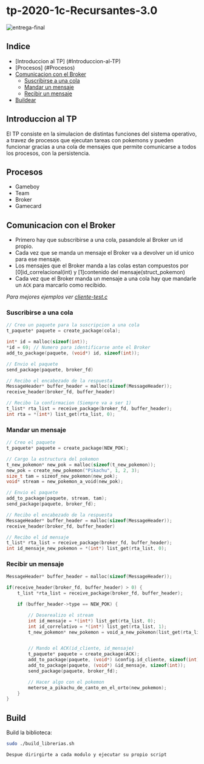 
# tp-2020-1c-Recursantes-3.0
![entrega-final](https://imgur.com/HWoy6Iv.jpg)
## Indice
- [Introduccion al TP] (#Introduccion-al-TP)
- [Procesos] (#Procesos)
- [Comunicacion con el Broker](#comunicacion-con-el-broker)
  -  [Suscribirse a una cola](#suscribirse-a-una-cola)
  - [Mandar un mensaje](#mandar-un-mensaje)
  - [Recibir un mensaje](#recibir-un-mensaje)
 - [Buildear](buildear) 

## Introduccion al TP
El TP consiste en la simulacion de distintas funciones del sistema operativo, a travez de procesos que ejecutan tareas con pokemons y pueden funcionar gracias a una cola de mensajes que permite comunicarse a todos los procesos, con la persistencia. 

## Procesos
 - Gameboy
 - Team
 - Broker
 - Gamecard
 

## Comunicacion con el Broker

 - Primero hay que subscribirse a una cola, pasandole al Broker un id propio.
 - Cada vez que se manda un mensaje el Broker va a devolver un id unico para ese mensaje.
 - Los mensajes que el Broker manda a las colas estan compuestos por [0]id_correlacional(int) y [1]contenido del mensaje(struct_pokemon)
 - Cada vez que el Broker manda un mensaje a una cola hay que mandarle un `ACK` para marcarlo como recibido.

*Para mejores ejemplos ver [cliente-test.c](cliente-test/cliente-test.c)*

### Suscribirse a una cola 

```c
// Creo un paquete para la suscripcion a una cola
t_paquete* paquete = create_package(cola);

int* id = malloc(sizeof(int));
*id = 69; // Numero para identificarse ante el Broker
add_to_package(paquete, (void*) id, sizeof(int));

// Envio el paquete
send_package(paquete, broker_fd)

// Recibo el encabezado de la respuesta
MessageHeader* buffer_header = malloc(sizeof(MessageHeader));
receive_header(broker_fd, buffer_header)

// Recibo la confirmacion (Siempre va a ser 1)
t_list* rta_list = receive_package(broker_fd, buffer_header);
int rta = *(int*) list_get(rta_list, 0);
```

### Mandar un mensaje
```c
// Creo el paquete
t_paquete* paquete = create_package(NEW_POK);

// Cargo la estructura del pokemon
t_new_pokemon* new_pok = malloc(sizeof(t_new_pokemon));
new_pok = create_new_pokemon("Pikachu", 1, 2, 3);
size_t tam = sizeof_new_pokemon(new_pok);
void* stream = new_pokemon_a_void(new_pok);

// Envio el paquete
add_to_package(paquete, stream, tam);
send_package(paquete, broker_fd);

// Recibo el encabezado de la respuesta
MessageHeader* buffer_header = malloc(sizeof(MessageHeader));
receive_header(broker_fd, buffer_header)

// Recibo el id mensaje
t_list* rta_list = receive_package(broker_fd, buffer_header);
int id_mensaje_new_pokemon = *(int*) list_get(rta_list, 0);

```

### Recibir un mensaje
```c
MessageHeader* buffer_header = malloc(sizeof(MessageHeader));

if(receive_header(broker_fd, buffer_header) > 0) {
    t_list *rta_list = receive_package(broker_fd, buffer_header);

    if (buffer_header->type == NEW_POK) {

        // Deserealizo el stream
        int id_mensaje = *(int*) list_get(rta_list, 0);
        int id_correlativo = *(int*) list_get(rta_list, 1);
        t_new_pokemon* new_pokemon = void_a_new_pokemon(list_get(rta_list,2));


        // Mando el ACK(id_cliente, id_mensaje)
        t_paquete* paquete = create_package(ACK);
        add_to_package(paquete, (void*) &config.id_cliente, sizeof(int));
        add_to_package(paquete, (void*) &id_mensaje, sizeof(int));
        send_package(paquete, broker_fd);

        // Hacer algo con el pokemon
        meterse_a_pikachu_de_canto_en_el_orto(new_pokemon);
    }
}
```

## Build
Build la biblioteca:
```bash
sudo ./build_librerias.sh

Despue dirirgirte a cada modulo y ejecutar su propio script 
```
